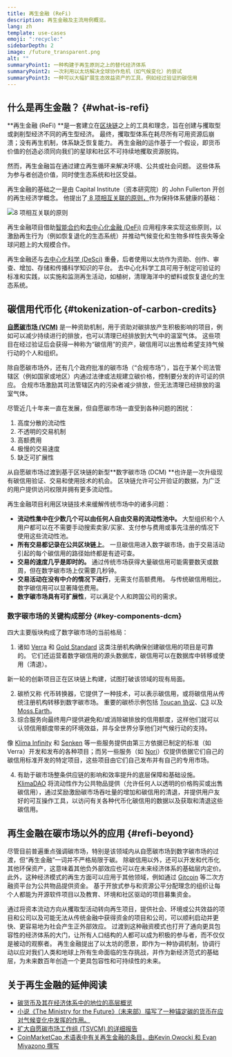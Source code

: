 ```yaml
---
title: 再生金融 (ReFi)
description: 再生金融及主流用例概览。
lang: zh
template: use-cases
emoji: ":recycle:"
sidebarDepth: 2
image: /future_transparent.png
alt: ""
summaryPoint1: 一种构建于再生原则之上的替代经济体系
summaryPoint2: 一次利用以太坊解决全球协作危机（如气候变化）的尝试
summaryPoint3: 一种可以大幅扩展生态效益资产的工具，例如经过验证的碳信用
---
```


## 什么是再生金融？ {#what-is-refi}

**再生金融 (ReFi) **是一套建立在[区块链](/glossary/#blockchain)之上的工具和理念，旨在创建与攫取型或剥削型经济不同的再生型经济。 最终，攫取型体系在耗尽所有可用资源后崩溃；没有再生机制，体系缺乏恢复能力。 再生金融的运作基于一个假设，即货币价值的创造必须同向我们的星球和社区不可持续地攫取资源脱钩。

然而，再生金融旨在通过建立再生循环来解决环境、公共或社会问题。 这些体系为参与者创造价值，同时使生态系统和社区受益。

再生金融的基础之一是由 Capital Institute（资本研究院）的 John Fullerton 开创的再生经济学概念。 他提出了[ 8 项相互关联的原则，](https://capitalinstitute.org/8-principles-regenerative-economy/)作为保持体系健康的基础：

![8 项相互关联的原则](refi-regenerative-economy-diagram.png)

再生金融项目借助[智能合约](/glossary/#smart-contract)和[去中心化金融 (DeFi)](/glossary/#defi) 应用程序来实现这些原则，以激励再生行为（例如恢复退化的生态系统）并推动气候变化和生物多样性丧失等全球问题上的大规模合作。

再生金融还与[去中心化科学 (DeSci)](/desci/) 重叠，后者使用以太坊作为资助、创作、审查、增加、存储和传播科学知识的平台。 去中心化科学工具可用于制定可验证的标准和实践，以实施和监测再生活动，如植树，清理海洋中的塑料或恢复退化的生态系统。

<YouTube id="La52dDzBt2k" />

## 碳信用代币化 {#tokenization-of-carbon-credits}

**[自愿碳市场 (VCM)](https://climatefocus.com/so-what-voluntary-carbon-market-exactly/)** 是一种资助机制，用于资助对碳排放产生积极影响的项目，例如可以减少持续进行的排放，也可以清理已经排放到大气中的温室气体。 这些项目在经过验证后会获得一种称为“碳信用”的资产，碳信用可以出售给希望支持气候行动的个人和组织。

除自愿碳市场外，还有几个政府批准的碳市场（“合规市场”），旨在于某个司法管辖区（例如国家或地区）内通过法律或法规建立碳价格，控制要分发的许可证的供应。 合规市场激励其司法管辖区内的污染者减少排放，但无法清理已经排放的温室气体。

尽管近几十年来一直在发展，但自愿碳市场一直受到各种问题的困扰：

1. 高度分散的流动性
2. 不透明的交易机制
3. 高额费用
4. 极慢的交易速度
5. 缺乏可扩展性

从自愿碳市场过渡到基于区块链的新型**数字碳市场 (DCM) **也许是一次升级现有碳信用验证、交易和使用技术的机会。 区块链允许可公开验证的数据，为广泛的用户提供访问权限并拥有更多流动性。

再生金融项目利用区块链技术来缓解传统市场中的诸多问题：

- **流动性集中在少数几个可以由任何人自由交易的流动性池中。** 大型组织和个人用户都可以在不需要手动搜索卖家/买家、支付参与费用或事先注册的情况下使用这些流动性池。
- **所有交易都记录在公共区块链上**。 一旦碳信用进入数字碳市场，由于交易活动引起的每个碳信用的路径始终都是有迹可查。
- **交易的速度几乎是即时的。** 通过传统市场获得大量碳信用可能需要数天或数周，但在数字碳市场上仅需要几秒钟。
- **交易活动在没有中介的情况下进行**，无需支付高额费用。 与传统碳信用相比，数字碳信用可以显著降低费用。
- **数字碳市场具有可扩展性**，可以满足个人和跨国公司的需求。

### 数字碳市场的关键构成部分 {#key-components-dcm}

四大主要版块构成了数字碳市场的当前格局：

1. 诸如 [Verra](https://verra.org/project/vcs-program/registry-system/) 和 [Gold Standard](https://www.goldstandard.org/) 这类注册机构确保创建碳信用的项目是可靠的。 它们还运营着数字碳信用的源头数据库，碳信用可以在数据库中转移或使用（清退）。

新一轮的创新项目正在区块链上构建，试图打破该领域的现有局面。

2. 碳桥又称 代币转换器，它提供了一种技术，可以表示碳信用，或将碳信用从传统注册机构转移到数字碳市场。 重要的碳桥示例包括 [Toucan 协议](https://toucan.earth/)、[C3](https://c3.app/) 以及 [Moss.Earth](https://moss.earth/)。
3. 综合服务向最终用户提供避免和/或消除碳排放的信用额度，这样他们就可以认领信用额度带来的环境效益，并与全世界分享他们对气候行动的支持。

像 [Klima Infinity](https://www.klimadao.finance/infinity) 和 [Senken](https://senken.io/) 等一些服务提供由第三方依据已制定的标准（如 Verra）开发和发布的各种项目；而另一些服务（如 [Nori](https://nori.com/)）仅提供依据它们自己的碳信用标准开发的特定项目，这些项目由它们自己发布并有自己的专用市场。

4. 有助于碳市场整条供应链的影响和效率提升的底层保障和基础设施。 [KlimaDAO](http://klimadao.finance/) 将流动性作为公共物品提供（允许任何人以透明的价格购买或出售碳信用），通过奖励激励碳市场吞吐量的增加和碳信用的清退，并提供用户友好的可互操作工具，以访问有关各种代币化碳信用的数据以及获取和清退这些碳信用。

## 再生金融在碳市场以外的应用 {#refi-beyond}

尽管目前普遍重点强调碳市场，特别是该领域内从自愿碳市场到数字碳市场的过渡，但“再生金融”一词并不严格局限于碳。 除碳信用以外，还可以开发和代币化其他环保资产，这意味着其他负外部效应也可以在未来经济体系的基础层内定价。 此外，这种经济模式的再生方面可以应用于其他领域，例如通过 [Gitcoin](https://gitcoin.co/) 等二次方融资平台为公共物品提供资金。 基于开放式参与和资源公平分配理念的组织让每个人都能为开源软件项目以及教育、环境和社区驱动的项目募集资金。

通过将资本流动方向从攫取型活动转向再生项目，提供社会、环境或公共效益的项目和公司以及可能无法从传统金融中获得资金的项目和公司，可以顺利启动并更快、更容易地为社会产生正外部效应。 过渡到这种融资模式也打开了通向更具包容性的经济体系的大门，让所有人口结构的人都可以成为积极的参与者，而不仅仅是被动的观察者。 再生金融提出了以太坊的愿景，即作为一种协调机制，协调行动以应对我们人类和地球上所有生命面临的生存挑战，并作为新经济范式的基础层，为未来数百年创造一个更具包容性和可持续性的未来。

## 关于再生金融的延伸阅读

- [碳货币及其在经济体系中的地位的高层概览](https://www.klimadao.finance/blog/the-vision-of-a-carbon-currency)
- [小说《The Ministry for the Future》（未来部）描写了一种锚定碳的货币在应对气候变化中发挥的作用。](https://en.wikipedia.org/wiki/The_Ministry_for_the_Future)
- [扩大自愿碳市场工作组 (TSVCM) 的详细报告](https://www.iif.com/Portals/1/Files/TSVCM_Report.pdf)
- [CoinMarketCap 术语表中有关再生金融的条目，由Kevin Owocki 和 Evan Miyazono 撰写](https://coinmarketcap.com/alexandria/glossary/regenerative-finance-refi)
